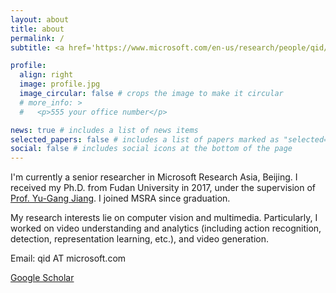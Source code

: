 ```yaml
---
layout: about
title: about
permalink: /
subtitle: <a href='https://www.microsoft.com/en-us/research/people/qid/'>Microsoft Research Asia</a>

profile:
  align: right
  image: profile.jpg
  image_circular: false # crops the image to make it circular
  # more_info: >
  #   <p>555 your office number</p>

news: true # includes a list of news items
selected_papers: false # includes a list of papers marked as "selected={true}"
social: false # includes social icons at the bottom of the page
---
```


I'm currently a senior researcher in Microsoft Research Asia, Beijing. I received my Ph.D. from Fudan University in 2017, under the supervision of [Prof. Yu-Gang Jiang](https://scholar.google.com/citations?user=f3_FP8AAAAAJ). I joined MSRA since graduation.

My research interests lie on computer vision and multimedia. Particularly, I worked on video understanding and analytics (including action recognition, detection, representation learning, etc.), and video generation.

Email: qid AT microsoft.com

[Google Scholar](https://scholar.google.com/citations?user=NSJY12IAAAAJ)
